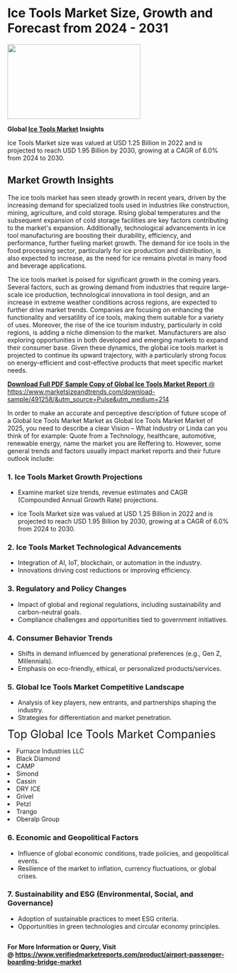 <H1>Ice Tools Market Size, Growth and Forecast from 2024 - 2031</H1><img class="aligncenter size-medium wp-image-584254" src="https://thirdeyenews.in/wp-content/uploads/2024/09/Global-Market-Research-300x168.jpeg" alt="" width="300" height="168" /><p><strong>Global&nbsp;<a href="https://www.marketsizeandtrends.com/download-sample/491258/&amp;utm_source=Pulse&amp;utm_medium=214">Ice Tools Market</a> Insights</strong></p><p>Ice Tools Market size was valued at USD 1.25 Billion in 2022 and is projected to reach USD 1.95 Billion by 2030, growing at a CAGR of 6.0% from 2024 to 2030.</p><p><h2>Market Growth Insights</h2> <p>The ice tools market has seen steady growth in recent years, driven by the increasing demand for specialized tools used in industries like construction, mining, agriculture, and cold storage. Rising global temperatures and the subsequent expansion of cold storage facilities are key factors contributing to the market's expansion. Additionally, technological advancements in ice tool manufacturing are boosting their durability, efficiency, and performance, further fueling market growth. The demand for ice tools in the food processing sector, particularly for ice production and distribution, is also expected to increase, as the need for ice remains pivotal in many food and beverage applications.</p> <p><a href="#"></a></p> <p>The ice tools market is poised for significant growth in the coming years. Several factors, such as growing demand from industries that require large-scale ice production, technological innovations in tool design, and an increase in extreme weather conditions across regions, are expected to further drive market trends. Companies are focusing on enhancing the functionality and versatility of ice tools, making them suitable for a variety of uses. Moreover, the rise of the ice tourism industry, particularly in cold regions, is adding a niche dimension to the market. Manufacturers are also exploring opportunities in both developed and emerging markets to expand their consumer base. Given these dynamics, the global ice tools market is projected to continue its upward trajectory, with a particularly strong focus on energy-efficient and cost-effective products that meet specific market needs.</p> <p><a href="#"></p><p><span class=""><strong>Download Full PDF Sample Copy of Global Ice Tools Market Report</strong> @ <a href="https://www.marketsizeandtrends.com/download-sample/491258/&amp;utm_source=Pulse&amp;utm_medium=214" target="_blank">https://www.marketsizeandtrends.com/download-sample/491258/&amp;utm_source=Pulse&amp;utm_medium=214</a></span></p><p>In order to make an accurate and perceptive description of future scope of a Global&nbsp;Ice Tools Market Market as Global&nbsp;Ice Tools Market Market of 2025, you need to describe a clear Vision &ndash; What Industry or Linda can you think of for example: Quote from a Technology, healthcare, automotive, renewable energy, name the market you are Reffering to. However, some general trends and factors usually impact market reports and their future outlook include:</p><h3>1.&nbsp;<strong>Ice Tools Market Growth Projections</strong></h3><ul><li>Examine market size trends, revenue estimates and CAGR (Compounded Annual Growth Rate) projections.</li><li><p>Ice Tools Market size was valued at USD 1.25 Billion in 2022 and is projected to reach USD 1.95 Billion by 2030, growing at a CAGR of 6.0% from 2024 to 2030.</p></li></ul><h3>2.&nbsp;<strong>Ice Tools Market Technological Advancements</strong></h3><ul><li>Integration of AI, IoT, blockchain, or automation in the industry.</li><li>Innovations driving cost reductions or improving efficiency.</li></ul><h3>3.&nbsp;<strong>Regulatory and Policy Changes</strong></h3><ul><li>Impact of global and regional regulations, including sustainability and carbon-neutral goals.</li><li>Compliance challenges and opportunities tied to government initiatives.</li></ul><h3>4.&nbsp;<strong>Consumer Behavior Trends</strong></h3><ul><li>Shifts in demand influenced by generational preferences (e.g., Gen Z, Millennials).</li><li>Emphasis on eco-friendly, ethical, or personalized products/services.</li></ul><h3>5.&nbsp;<strong>Global Ice Tools Market Competitive Landscape</strong></h3><ul><li>Analysis of key players, new entrants, and partnerships shaping the industry.</li><li>Strategies for differentiation and market penetration.</li></ul><p data-pm-slice="1 1 []"><span style="color: inherit; font-family: inherit; font-size: 25px;">Top Global Ice Tools Market Companies</span></p><div class="" data-test-id=""><p><li>Furnace Industries LLC</li><li> Black Diamond</li><li> CAMP</li><li> Simond</li><li> Cassin</li><li> DRY ICE</li><li> Grivel</li><li> Petzl</li><li> Trango</li><li> Oberalp Group</li></p></div><h3>6.&nbsp;<strong>Economic and Geopolitical Factors</strong></h3><ul><li>Influence of global economic conditions, trade policies, and geopolitical events.</li><li>Resilience of the market to inflation, currency fluctuations, or global crises.</li></ul><h3>7.&nbsp;<strong>Sustainability and ESG (Environmental, Social, and Governance)</strong></h3><ul><li>Adoption of sustainable practices to meet ESG criteria.</li><li>Opportunities in green technologies and circular economy principles.</li></ul><h2><strong style="font-size: 14px;">For More Information or Query, Visit @&nbsp;</strong><a style="background-color: #ffffff; font-size: 14px;" href="https://www.marketsizeandtrends.com/report/ice-tools-market/" target="_blank">https://www.verifiedmarketreports.com/product/airport-passenger-boarding-bridge-market</a></h2>
